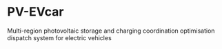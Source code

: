 # PV-EVcar
Multi-region photovoltaic storage and charging coordination optimisation dispatch system for electric vehicles
